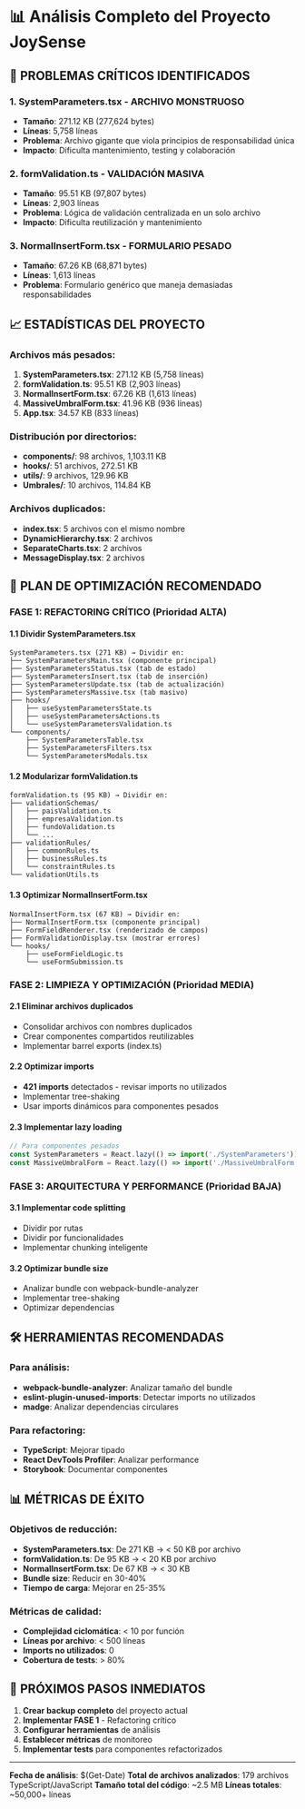 # 📊 Análisis Completo del Proyecto JoySense

## 🚨 **PROBLEMAS CRÍTICOS IDENTIFICADOS**

### 1. **SystemParameters.tsx - ARCHIVO MONSTRUOSO**
- **Tamaño**: 271.12 KB (277,624 bytes)
- **Líneas**: 5,758 líneas
- **Problema**: Archivo gigante que viola principios de responsabilidad única
- **Impacto**: Dificulta mantenimiento, testing y colaboración

### 2. **formValidation.ts - VALIDACIÓN MASIVA**
- **Tamaño**: 95.51 KB (97,807 bytes)
- **Líneas**: 2,903 líneas
- **Problema**: Lógica de validación centralizada en un solo archivo
- **Impacto**: Dificulta reutilización y mantenimiento

### 3. **NormalInsertForm.tsx - FORMULARIO PESADO**
- **Tamaño**: 67.26 KB (68,871 bytes)
- **Líneas**: 1,613 líneas
- **Problema**: Formulario genérico que maneja demasiadas responsabilidades

## 📈 **ESTADÍSTICAS DEL PROYECTO**

### Archivos más pesados:
1. **SystemParameters.tsx**: 271.12 KB (5,758 líneas)
2. **formValidation.ts**: 95.51 KB (2,903 líneas)
3. **NormalInsertForm.tsx**: 67.26 KB (1,613 líneas)
4. **MassiveUmbralForm.tsx**: 41.96 KB (936 líneas)
5. **App.tsx**: 34.57 KB (833 líneas)

### Distribución por directorios:
- **components/**: 98 archivos, 1,103.11 KB
- **hooks/**: 51 archivos, 272.51 KB
- **utils/**: 9 archivos, 129.96 KB
- **Umbrales/**: 10 archivos, 114.84 KB

### Archivos duplicados:
- **index.tsx**: 5 archivos con el mismo nombre
- **DynamicHierarchy.tsx**: 2 archivos
- **SeparateCharts.tsx**: 2 archivos
- **MessageDisplay.tsx**: 2 archivos

## 🎯 **PLAN DE OPTIMIZACIÓN RECOMENDADO**

### **FASE 1: REFACTORING CRÍTICO (Prioridad ALTA)**

#### 1.1 Dividir SystemParameters.tsx
```
SystemParameters.tsx (271 KB) → Dividir en:
├── SystemParametersMain.tsx (componente principal)
├── SystemParametersStatus.tsx (tab de estado)
├── SystemParametersInsert.tsx (tab de inserción)
├── SystemParametersUpdate.tsx (tab de actualización)
├── SystemParametersMassive.tsx (tab masivo)
├── hooks/
│   ├── useSystemParametersState.ts
│   ├── useSystemParametersActions.ts
│   └── useSystemParametersValidation.ts
└── components/
    ├── SystemParametersTable.tsx
    ├── SystemParametersFilters.tsx
    └── SystemParametersModals.tsx
```

#### 1.2 Modularizar formValidation.ts
```
formValidation.ts (95 KB) → Dividir en:
├── validationSchemas/
│   ├── paisValidation.ts
│   ├── empresaValidation.ts
│   ├── fundoValidation.ts
│   └── ...
├── validationRules/
│   ├── commonRules.ts
│   ├── businessRules.ts
│   └── constraintRules.ts
└── validationUtils.ts
```

#### 1.3 Optimizar NormalInsertForm.tsx
```
NormalInsertForm.tsx (67 KB) → Dividir en:
├── NormalInsertForm.tsx (componente principal)
├── FormFieldRenderer.tsx (renderizado de campos)
├── FormValidationDisplay.tsx (mostrar errores)
└── hooks/
    ├── useFormFieldLogic.ts
    └── useFormSubmission.ts
```

### **FASE 2: LIMPIEZA Y OPTIMIZACIÓN (Prioridad MEDIA)**

#### 2.1 Eliminar archivos duplicados
- Consolidar archivos con nombres duplicados
- Crear componentes compartidos reutilizables
- Implementar barrel exports (index.ts)

#### 2.2 Optimizar imports
- **421 imports** detectados - revisar imports no utilizados
- Implementar tree-shaking
- Usar imports dinámicos para componentes pesados

#### 2.3 Implementar lazy loading
```typescript
// Para componentes pesados
const SystemParameters = React.lazy(() => import('./SystemParameters'));
const MassiveUmbralForm = React.lazy(() => import('./MassiveUmbralForm'));
```

### **FASE 3: ARQUITECTURA Y PERFORMANCE (Prioridad BAJA)**

#### 3.1 Implementar code splitting
- Dividir por rutas
- Dividir por funcionalidades
- Implementar chunking inteligente

#### 3.2 Optimizar bundle size
- Analizar bundle con webpack-bundle-analyzer
- Implementar tree-shaking
- Optimizar dependencias

## 🛠️ **HERRAMIENTAS RECOMENDADAS**

### Para análisis:
- **webpack-bundle-analyzer**: Analizar tamaño del bundle
- **eslint-plugin-unused-imports**: Detectar imports no utilizados
- **madge**: Analizar dependencias circulares

### Para refactoring:
- **TypeScript**: Mejorar tipado
- **React DevTools Profiler**: Analizar performance
- **Storybook**: Documentar componentes

## 📊 **MÉTRICAS DE ÉXITO**

### Objetivos de reducción:
- **SystemParameters.tsx**: De 271 KB → < 50 KB por archivo
- **formValidation.ts**: De 95 KB → < 20 KB por archivo
- **NormalInsertForm.tsx**: De 67 KB → < 30 KB
- **Bundle size**: Reducir en 30-40%
- **Tiempo de carga**: Mejorar en 25-35%

### Métricas de calidad:
- **Complejidad ciclomática**: < 10 por función
- **Líneas por archivo**: < 500 líneas
- **Imports no utilizados**: 0
- **Cobertura de tests**: > 80%

## 🚀 **PRÓXIMOS PASOS INMEDIATOS**

1. **Crear backup completo** del proyecto actual
2. **Implementar FASE 1** - Refactoring crítico
3. **Configurar herramientas** de análisis
4. **Establecer métricas** de monitoreo
5. **Implementar tests** para componentes refactorizados

---

**Fecha de análisis**: $(Get-Date)
**Total de archivos analizados**: 179 archivos TypeScript/JavaScript
**Tamaño total del código**: ~2.5 MB
**Líneas totales**: ~50,000+ líneas
